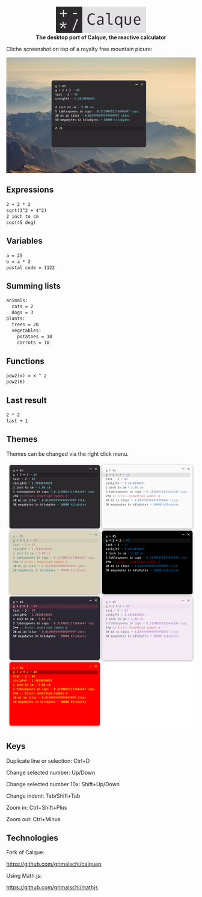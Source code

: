 <p align="center"><img src="resources/logo.png" height="70px"><br/><b>The desktop port of Calque, the reactive calculator</b></p>

Cliche screenshot on top of a royalty free mountain picure:

<p align="center"><img src="resources/screenshot.png" title="Background image by Konstantin Kleine on Unsplash"></p>

## Expressions

```
2 + 2 * 2
sqrt(3^2 + 4^2)
2 inch to cm
cos(45 deg)
```

## Variables

```
a = 25
b = a * 2
postal code = 1122
```

## Summing lists

```
animals:
  cats = 2
  dogs = 3
plants:
  trees = 20
  vegetables:
    potatoes = 10
    carrots = 10
```

## Functions

```
pow2(x) = x ^ 2
pow2(6)
```

## Last result

```
2 * 2
last + 1
```

## Themes

Themes can be changed via the right click menu.

<p align="center"><img src="resources/themes.png"></p>

## Keys

Duplicate line or selection: Ctrl+D

Change selected number: Up/Down

Change selected number 10x: Shift+Up/Down

Change indent: Tab/Shift+Tab

Zoom in: Ctrl+Shift+Plus

Zoom out: Ctrl+Minus

## Technologies

Fork of Calque:

https://github.com/grimalschi/calquep

Using Math.js:

https://github.com/grimalschi/mathjs
